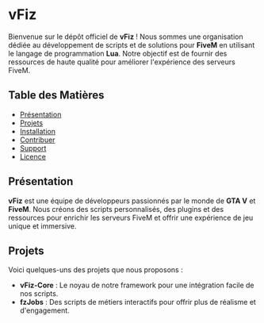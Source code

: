 # vFiz

Bienvenue sur le dépôt officiel de **vFiz** ! Nous sommes une organisation dédiée au développement de scripts et de solutions pour **FiveM** en utilisant le langage de programmation **Lua**. Notre objectif est de fournir des ressources de haute qualité pour améliorer l'expérience des serveurs FiveM.

## Table des Matières

- [Présentation](#présentation)
- [Projets](#projets)
- [Installation](#installation)
- [Contribuer](#contribuer)
- [Support](#support)
- [Licence](#licence)

## Présentation

**vFiz** est une équipe de développeurs passionnés par le monde de **GTA V** et **FiveM**. Nous créons des scripts personnalisés, des plugins et des ressources pour enrichir les serveurs FiveM et offrir une expérience de jeu unique et immersive.

## Projets

Voici quelques-uns des projets que nous proposons :

- **vFiz-Core** : Le noyau de notre framework pour une intégration facile de nos scripts.
- **fzJobs** : Des scripts de métiers interactifs pour offrir plus de réalisme et d'engagement.
